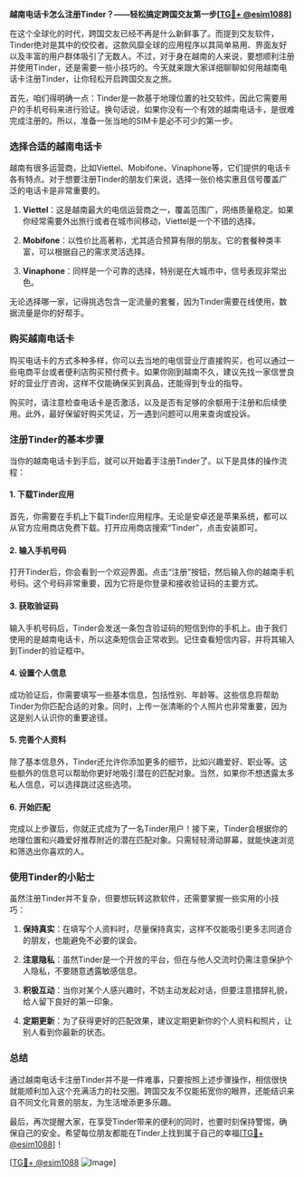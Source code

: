 **越南电话卡怎么注册Tinder？——轻松搞定跨国交友第一步[[TG💪+ @esim1088](https://t.me/s/esim1088)]**

在这个全球化的时代，跨国交友已经不再是什么新鲜事了。而提到交友软件，Tinder绝对是其中的佼佼者。这款风靡全球的应用程序以其简单易用、界面友好以及丰富的用户群体吸引了无数人。不过，对于身在越南的人来说，要想顺利注册并使用Tinder，还是需要一些小技巧的。今天就来跟大家详细聊聊如何用越南电话卡注册Tinder，让你轻松开启跨国交友之旅。

首先，咱们得明确一点：Tinder是一款基于地理位置的社交软件，因此它需要用户的手机号码来进行验证。换句话说，如果你没有一个有效的越南电话卡，是很难完成注册的。所以，准备一张当地的SIM卡是必不可少的第一步。

### **选择合适的越南电话卡**

越南有很多运营商，比如Viettel、Mobifone、Vinaphone等，它们提供的电话卡各有特点。对于想要注册Tinder的朋友们来说，选择一张价格实惠且信号覆盖广泛的电话卡是非常重要的。

1. **Viettel**：这是越南最大的电信运营商之一，覆盖范围广，网络质量稳定。如果你经常需要外出旅行或者在城市间移动，Viettel是一个不错的选择。
   
2. **Mobifone**：以性价比高著称，尤其适合预算有限的朋友。它的套餐种类丰富，可以根据自己的需求灵活选择。

3. **Vinaphone**：同样是一个可靠的选择，特别是在大城市中，信号表现非常出色。

无论选择哪一家，记得挑选包含一定流量的套餐，因为Tinder需要在线使用，数据流量是你的好帮手。

### **购买越南电话卡**

购买电话卡的方式多种多样，你可以去当地的电信营业厅直接购买，也可以通过一些电商平台或者便利店购买预付费卡。如果你刚到越南不久，建议先找一家信誉良好的营业厅咨询，这样不仅能确保买到真品，还能得到专业的指导。

购买时，请注意检查电话卡是否激活，以及是否有足够的余额用于注册和后续使用。此外，最好保留好购买凭证，万一遇到问题可以用来查询或投诉。

### **注册Tinder的基本步骤**

当你的越南电话卡到手后，就可以开始着手注册Tinder了。以下是具体的操作流程：

#### **1. 下载Tinder应用**

首先，你需要在手机上下载Tinder应用程序。无论是安卓还是苹果系统，都可以从官方应用商店免费下载。打开应用商店搜索“Tinder”，点击安装即可。

#### **2. 输入手机号码**

打开Tinder后，你会看到一个欢迎界面。点击“注册”按钮，然后输入你的越南手机号码。这个号码非常重要，因为它将是你登录和接收验证码的主要方式。

#### **3. 获取验证码**

输入手机号码后，Tinder会发送一条包含验证码的短信到你的手机上。由于我们使用的是越南电话卡，所以这条短信会正常收到。记住查看短信内容，并将其输入到Tinder的验证框中。

#### **4. 设置个人信息**

成功验证后，你需要填写一些基本信息，包括性别、年龄等。这些信息将帮助Tinder为你匹配合适的对象。同时，上传一张清晰的个人照片也非常重要，因为这是别人认识你的重要途径。

#### **5. 完善个人资料**

除了基本信息外，Tinder还允许你添加更多的细节，比如兴趣爱好、职业等。这些额外的信息可以帮助你更好地吸引潜在的匹配对象。当然，如果你不想透露太多私人信息，可以选择跳过这些选项。

#### **6. 开始匹配**

完成以上步骤后，你就正式成为了一名Tinder用户！接下来，Tinder会根据你的地理位置和兴趣爱好推荐附近的潜在匹配对象。只需轻轻滑动屏幕，就能快速浏览和筛选出你喜欢的人。

### **使用Tinder的小贴士**

虽然注册Tinder并不复杂，但要想玩转这款软件，还需要掌握一些实用的小技巧：

1. **保持真实**：在填写个人资料时，尽量保持真实，这样不仅能吸引更多志同道合的朋友，也能避免不必要的误会。

2. **注意隐私**：虽然Tinder是一个开放的平台，但在与他人交流时仍需注意保护个人隐私，不要随意透露敏感信息。

3. **积极互动**：当你对某个人感兴趣时，不妨主动发起对话，但要注意措辞礼貌，给人留下良好的第一印象。

4. **定期更新**：为了获得更好的匹配效果，建议定期更新你的个人资料和照片，让别人看到你最新的状态。

### **总结**

通过越南电话卡注册Tinder并不是一件难事，只要按照上述步骤操作，相信很快就能顺利加入这个充满活力的社交圈。跨国交友不仅能拓宽你的眼界，还能结识来自不同文化背景的朋友，为生活增添更多乐趣。

最后，再次提醒大家，在享受Tinder带来的便利的同时，也要时刻保持警惕，确保自己的安全。希望每位朋友都能在Tinder上找到属于自己的幸福[[TG💪+ @esim1088](https://t.me/s/esim1088)]！

[[TG💪+ @esim1088](https://t.me/s/esim1088) ![Image](https://i.postimg.cc/4NQfJmqS/Snipaste-2025-05-13-00-14-12.png)]